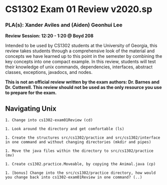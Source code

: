 # CS1302 Exam 01 Review v2020.sp
### PLA(s): Xander Aviles and (Aiden) Geonhui Lee

**Review Session: 12:20 - 1:20 @ Boyd 208**

Intended to be used by CS1302 students at the University of Georgia, this review takes students through a comprehensive look of the material and concepts we have learned up to this point in the semester by combining the key concepts into one compact example. In this review, students will test their knowledge of unix commands, dependencies, interfaces, abstract classes, exceptions, javadocs, and nodes.

**This is not an official review written by the exam authors: Dr. Barnes and Dr. Cotterell. This review should not be used as the only resource you use to prepare for the exam.**

## Navigating Unix

    1. Change into cs1302-exam01Review (cd)

    1. Look around the directory and get comfortable (ls)

    1. Create the structures src/cs1302/practice and src/cs1302/interface in one command and without changing directories (mkdir and pipes)

    1. Move the java files within the directory to src/cs1302/practice (mv)

    1. Create cs1302.practice.Moveable, by copying the Animal.java (cp)

    1. [bonus] Change into the src/cs1302/practice directory, how would you change back into cs1302-exam01Review in one command? (..)